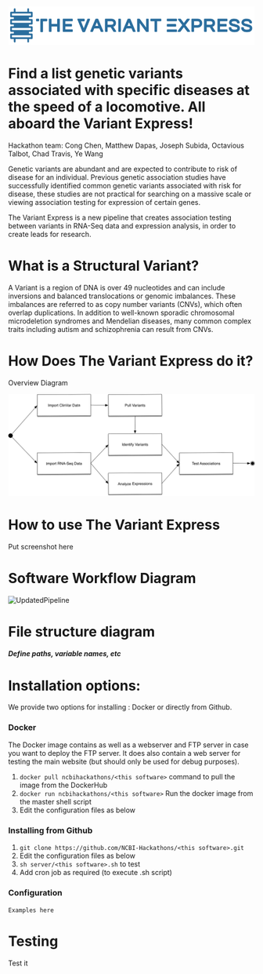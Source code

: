 ![Logo](images/Logo.png)

# Find a list genetic variants associated with specific diseases at the speed of a locomotive.  All aboard the Variant Express!

Hackathon team: Cong Chen, Matthew Dapas, Joseph Subida, Octavious Talbot, Chad Travis, Ye Wang

Genetic variants are abundant and are expected to contribute to risk of disease for an individual. Previous genetic association studies have successfully identified common genetic variants associated with risk for disease, these studies are not practical for searching on a massive scale or viewing association testing for expression of certain genes.  

The Variant Express is a new pipeline that creates association testing between variants in RNA-Seq data and expression analysis, in order to create leads for research. 

# What is a Structural Variant?

A Variant is a region of DNA is over 49 nucleotides and can include inversions and balanced translocations or genomic imbalances.  These imbalances are referred to as copy number variants (CNVs), which often overlap duplications.  In addition to well-known sporadic chromosomal microdeletion syndromes and Mendelian diseases, many common complex traits including autism and schizophrenia can result from CNVs.

# How Does The Variant Express do it?

Overview Diagram

![Pipeline](images/pipeline.png)

# How to use The Variant Express <this software>

Put screenshot here

# Software Workflow Diagram

![UpdatedPipeline](https://docs.google.com/drawings/d/e/2PACX-1vRj84kE1cPLvzOBnkFm1tWz4ZjQWhGTybDpKjc9rBf2huzqlTTA3ViRTK6sJX6qW4ra-3TqnIGJPmKk/pub?w=960&h=720)

# File structure diagram 
#### _Define paths, variable names, etc_

# Installation options:

We provide two options for installing <this software>: Docker or directly from Github.

### Docker

The Docker image contains <this software> as well as a webserver and FTP server in case you want to deploy the FTP server. It does also contain a web server for testing the <this software> main website (but should only be used for debug purposes).

1. `docker pull ncbihackathons/<this software>` command to pull the image from the DockerHub
2. `docker run ncbihackathons/<this software>` Run the docker image from the master shell script
3. Edit the configuration files as below

### Installing <this software> from Github

1. `git clone https://github.com/NCBI-Hackathons/<this software>.git`
2. Edit the configuration files as below
3. `sh server/<this software>.sh` to test
4. Add cron job as required (to execute <this software>.sh script)

### Configuration

```Examples here```

# Testing

Test it



